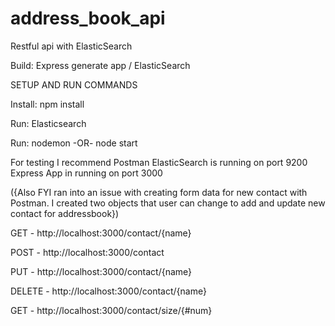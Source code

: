 # address_book_api
Restful api with ElasticSearch

Build: Express generate app / ElasticSearch

SETUP AND RUN COMMANDS

Install: npm install

Run: Elasticsearch

Run: nodemon -OR- node start

For testing I recommend Postman
ElasticSearch is running on port 9200
Express App in running on port 3000

({Also FYI ran into an issue with creating form data for new contact with Postman.
I created two objects that user can change to add and update new contact for addressbook})

GET - http://localhost:3000/contact/{name}

POST - http://localhost:3000/contact

PUT - http://localhost:3000/contact/{name}

DELETE - http://localhost:3000/contact/{name}

GET - http://localhost:3000/contact/size/{#num}


